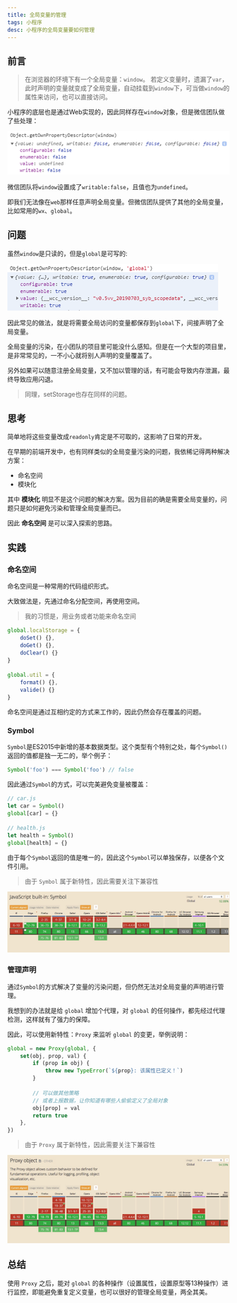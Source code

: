 ```yaml
---
title: 全局变量的管理
tags: 小程序
desc: 小程序的全局变量要如何管理
---
```


## 前言

> 在浏览器的环境下有一个全局变量：`window`。
若定义变量时，遗漏了`var`，此时声明的变量就变成了全局变量，自动挂载到`window`下，可当做`window`的属性来访问，也可以直接访问。

小程序的底层也是通过Web实现的，因此同样存在`window`对象，但是微信团队做了些处理：

![](/images/global-window.png)

微信团队将`window`设置成了`writable:false`，且值也为`undefined`。

即我们无法像在`web`那样任意声明全局变量。但微信团队提供了其他的全局变量，比如常用的`wx`、`global`。

## 问题

虽然`window`是只读的，但是`global`是可写的:

![](/images/global-global.png)

因此常见的做法，就是将需要全局访问的变量都保存到`global`下，间接声明了全局变量。

全局变量的污染，在小团队的项目里可能没什么感知。但是在一个大型的项目里，是非常常见的，一不小心就将别人声明的变量覆盖了。

另外如果可以随意注册全局变量，又不加以管理的话，有可能会导致内存泄漏，最终导致应用闪退。

> 同理，setStorage也存在同样的问题。

## 思考

简单地将这些变量改成`readonly`肯定是不可取的，这影响了日常的开发。

在早期的前端开发中，也有同样类似的全局变量污染的问题，我依稀记得两种解决方案：

- 命名空间
- 模块化

其中 **模块化** 明显不是这个问题的解决方案。因为目前的确是需要全局变量的，问题只是如何避免污染和管理全局变量而已。

因此 **命名空间** 是可以深入探索的思路。

## 实践

### 命名空间

命名空间是一种常用的代码组织形式。

大致做法是，先通过命名分配空间，再使用空间。

> 我的习惯是，用业务或者功能来命名空间

```js
global.localStorage = {
    doSet() {},
    doGet() {},
    doClear() {}
}

global.util = {
    format() {},
    valide() {}
}
```

命名空间是通过互相约定的方式来工作的，因此仍然会存在覆盖的问题。

### Symbol

`Symbol`是ES2015中新增的基本数据类型。这个类型有个特别之处，每个`Symbol()`返回的值都是独一无二的，举个例子：

```js
Symbol('foo') === Symbol('foo') // false
```

因此通过`Symbol`的方式，可以完美避免变量被覆盖：

```js
// car.js
let car = Symbol()
global[car] = {}

// health.js
let health = Symbol()
global[health] = {}
```

由于每个`Symbol`返回的值是唯一的，因此这个`Symbol`可以单独保存，以便各个文件引用。

> 由于 `Symbol` 属于新特性，因此需要关注下兼容性

![](/images/compatibility-symbol.jpg)

### 管理声明

通过`Symbol`的方式解决了变量的污染问题，但仍然无法对全局变量的声明进行管理。

我想到的办法就是给 `global` 增加个代理，对 `global` 的任何操作，都先经过代理检测，这样就有了强力的保障。

因此，可以使用新特性：`Proxy` 来监听 `global` 的变更，举例说明：

```js
global = new Proxy(global, {
    set(obj, prop, val) {
        if (prop in obj) {
            throw new TypeError(`${prop}: 该属性已定义！`)
        }

        // 可以做其他策略
        // 或者上报数据，让你知道有哪些人偷偷定义了全局对象
        obj[prop] = val
        return true
    },
})
```

> 由于 `Proxy` 属于新特性，因此需要关注下兼容性

![](/images/compatibility-proxy.jpg)

## 总结

使用 `Proxy` 之后，能对 `global` 的各种操作（设置属性，设置原型等13种操作）进行监控，即能避免重复定义变量，也可以很好的管理全局变量，两全其美。